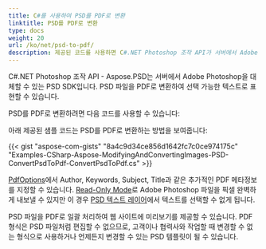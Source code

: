```yaml
---
title: C#를 사용하여 PSD를 PDF로 변환
linktitle: PSD를 PDF로 변환
type: docs
weight: 20
url: /ko/net/psd-to-pdf/
description: 제공된 코드를 사용하면 C#.NET Photoshop 조작 API가 서버에서 Adobe Photoshop을 대체하고 PSD 파일을 PDF로 변환하여 선택 가능한 텍스트로 만들 수 있습니다.
---
```


C#.NET Photoshop 조작 API - Aspose.PSD는 서버에서 Adobe Photoshop을 대체할 수 있는 PSD SDK입니다. PSD 파일을 PDF로 변환하여 선택 가능한 텍스트로 표현할 수 있습니다.

PSD를 PDF로 변환하려면 다음 코드를 사용할 수 있습니다:

아래 제공된 샘플 코드는 PSD를 PDF로 변환하는 방법을 보여줍니다:

{{< gist "aspose-com-gists" "8a4c9d34ce856d1642fc7c0ce974175c" "Examples-CSharp-Aspose-ModifyingAndConvertingImages-PSD-ConvertPsdToPdf-ConvertPsdToPdf.cs" >}}



[PdfOptions](https://reference.aspose.com/psd/net/aspose.psd.imageoptions/pdfoptions)에서 Author, Keywords, Subject, Title과 같은 추가적인 PDF 메타정보를 지정할 수 있습니다. [Read-Only Mode](https://reference.aspose.com/psd/net/aspose.psd.imageloadoptions/psdloadoptions/properties/readonlymode)로 Adobe Photoshop 파일을 픽셀 완벽하게 내보낼 수 있지만 이 경우 [PSD 텍스트 레이어](https://reference.aspose.com/psd/net/aspose.psd.fileformats.psd.layers/textlayer)에서 텍스트를 선택할 수 없게 됩니다.

PSD 파일을 PDF로 일괄 처리하여 웹 사이트에 미리보기를 제공할 수 있습니다. PDF 형식은 PSD 파일처럼 편집할 수 없으므로, 고객이나 협력사와 작업할 때 변경할 수 없는 형식으로 사용하거나 언제든지 변경할 수 있는 PSD 템플릿이 될 수 있습니다.
